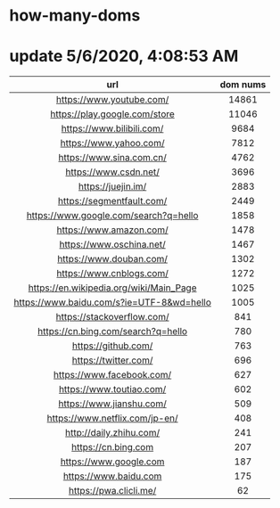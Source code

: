 # how-many-doms

# update 5/6/2020, 4:08:53 AM

url | dom nums
:-: | :-:
https://www.youtube.com/ | 14861
https://play.google.com/store | 11046
https://www.bilibili.com/ | 9684
https://www.yahoo.com/ | 7812
https://www.sina.com.cn/ | 4762
https://www.csdn.net/ | 3696
https://juejin.im/ | 2883
https://segmentfault.com/ | 2449
https://www.google.com/search?q=hello | 1858
https://www.amazon.com/ | 1478
https://www.oschina.net/ | 1467
https://www.douban.com/ | 1302
https://www.cnblogs.com/ | 1272
https://en.wikipedia.org/wiki/Main_Page | 1025
https://www.baidu.com/s?ie=UTF-8&wd=hello | 1005
https://stackoverflow.com/ | 841
https://cn.bing.com/search?q=hello | 780
https://github.com/ | 763
https://twitter.com/ | 696
https://www.facebook.com/ | 627
https://www.toutiao.com/ | 602
https://www.jianshu.com/ | 509
https://www.netflix.com/jp-en/ | 408
http://daily.zhihu.com/ | 241
https://cn.bing.com | 207
https://www.google.com | 187
https://www.baidu.com | 175
https://pwa.clicli.me/ | 62
